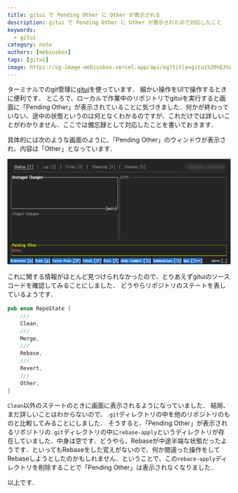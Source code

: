 ```yaml
---
title: gitui で Pending Other に Other が表示される
description: gitui で Pending Other に Other が表示されたので対応したこと
keywords:
  - gitui
category: note
authors: [mebiusbox]
tags: [gitui]
image: https://og-image-mebiusbox.vercel.app/api/og?title=gitui%20%E3%81%A7%20Pending%20Other%20%E3%81%AB%20Other%20%E3%81%8C%E8%A1%A8%E7%A4%BA%E3%81%95%E3%82%8C%E3%82%8B&subtitle=gitui%20%E3%81%A7%20Pending%20Other%20%E3%81%AB%20Other%20%E3%81%8C%E8%A1%A8%E7%A4%BA%E3%81%95%E3%82%8C%E3%81%9F%E3%81%AE%E3%81%A7%E5%AF%BE%E5%BF%9C%E3%81%97%E3%81%9F%E3%81%93%E3%81%A8&date=2024%2F03%2F11&tags=gitui
---
```


ターミナルでのgit管理に[gitui](https://github.com/extrawurst/gitui)を使っています．
細かい操作をUIで操作するときに便利です．
ところで、ローカルで作業中のリポジトリでgituiを実行すると画面に「Pending Other」が表示されていることに気づきました．何かが終わっていない、途中の状態というのは何となくわかるのですが、これだけでは詳しいことがわかりません．ここでは備忘録として対応したことを書いておきます．

<!-- truncate -->

具体的には次のような画面のように、「Pending Other」のウィンドウが表示され、内容は「Other」となっています．

![gitui](/img/post/03-11-gitui-pending-other-240311-192012.png)

これに関する情報がほとんど見つけられなかったので、とりあえずgituiのソースコードを確認してみることにしました．
どうやらリポジトリのステートを表しているようです．

```rust title="src/sync/state.rs"
pub enum RepoState {
	///
	Clean,
	///
	Merge,
	///
	Rebase,
	///
	Revert,
	///
	Other,
}
```

`Clean`以外のステートのときに画面に表示されるようになっていました．
結局、まだ詳しいことはわからないので、`.git`ディレクトリの中を他のリポジトリのものと比較してみることにしました．
そうすると、「Pending Other」が表示されるリポジトリの`.git`ディレクトリの中に`rebase-apply`というディレクトリが存在していました．中身は空です．どうやら、Rebaseが中途半端な状態だったようです．といってもRebaseをした覚えがないので、何か間違った操作をしてRebaseしようとしたのかもしれません．ということで、この`rebace-apply`ディレクトリを削除することで「Pending Other」は表示されなくなりました．

以上です．
